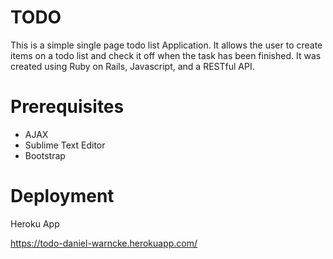 # TODO
This is a simple single page todo list Application. It allows the user to create items on a todo list and check it off when the task has been finished. It was created using Ruby on Rails, Javascript, and a RESTful API. 

# Prerequisites
- AJAX
- Sublime Text Editor
- Bootstrap

# Deployment
Heroku App

https://todo-daniel-warncke.herokuapp.com/
